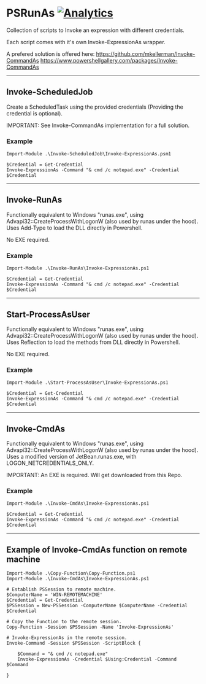 # PSRunAs [![Analytics](https://ga-beacon.appspot.com/UA-133882862-1/PSRunAs?pixel)](https://github.com/mkellerman)

Collection of scripts to Invoke an expression with different credentials.

Each script comes with it's own Invoke-ExpressionAs wrapper.

A prefered solution is offered here:
https://github.com/mkellerman/Invoke-CommandAs
https://www.powershellgallery.com/packages/Invoke-CommandAs

---
## Invoke-ScheduledJob

Create a ScheduledTask using the provided credentials (Providing the credential is optional).

IMPORTANT: See Invoke-CommandAs implementation for a full solution.

### Example

```
Import-Module .\Invoke-ScheduledJob\Invoke-ExpressionAs.psm1

$Credential = Get-Credential
Invoke-ExpressionAs -Command "& cmd /c notepad.exe" -Credential $Credential
```

---
## Invoke-RunAs

Functionally equivalent to Windows "runas.exe", using Advapi32::CreateProcessWithLogonW
(also used by runas under the hood). Uses Add-Type to load the DLL directly in Powershell. 

No EXE required.

### Example

```
Import-Module .\Invoke-RunAs\Invoke-ExpressionAs.ps1

$Credential = Get-Credential
Invoke-ExpressionAs -Command "& cmd /c notepad.exe" -Credential $Credential
```

---
## Start-ProcessAsUser

Functionally equivalent to Windows "runas.exe", using Advapi32::CreateProcessWithLogonW 
(also used by runas under the hood). Uses Reflection to load the methods from DLL directly 
in Powershell. 

No EXE required.

### Example

```
Import-Module .\Start-ProcessAsUser\Invoke-ExpressionAs.ps1

$Credential = Get-Credential
Invoke-ExpressionAs -Command "& cmd /c notepad.exe" -Credential $Credential
```

---
## Invoke-CmdAs

Functionally equivalent to Windows "runas.exe", using Advapi32::CreateProcessWithLogonW 
(also used by runas under the hood). Uses a modified version of JetBean.runas.exe, with 
LOGON_NETCREDENTIALS_ONLY. 

IMPORTANT: An EXE is required. Will get downloaded from this Repo.

### Example

```
Import-Module .\Invoke-CmdAs\Invoke-ExpressionAs.ps1

$Credential = Get-Credential
Invoke-ExpressionAs -Command "& cmd /c notepad.exe" -Credential $Credential
```

---
## Example of Invoke-CmdAs function on remote machine

```
Import-Module .\Copy-Function\Copy-Function.ps1
Import-Module .\Invoke-CmdAs\Invoke-ExpressionAs.ps1

# Establish PSSession to remote machine.
$ComputerName = 'WIN-REMOTEMACHINE' 
$Credential = Get-Credential
$PSSession = New-PSSession -ComputerName $ComputerName -Credential $Credential

# Copy the Function to the remote session.
Copy-Function -Session $PSSession -Name 'Invoke-ExpressionAs'

# Invoke-ExpressionAs in the remote session.
Invoke-Command -Session $PSSession -ScriptBlock { 

    $Command = "& cmd /c notepad.exe"
    Invoke-ExpressionAs -Credential $Using:Credential -Command $Command

}
```

